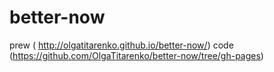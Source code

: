 # better-now
prew ( http://olgatitarenko.github.io/better-now/)
code (https://github.com/OlgaTitarenko/better-now/tree/gh-pages)
